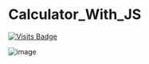 #  Calculator_With_JS
[![Visits Badge](https://badges.pufler.dev/visits/71460-4-F/Calculator_With_JS)](https://badges.pufler.dev)

![image](https://user-images.githubusercontent.com/38273600/55711849-fbd44c80-59c3-11e9-9c92-9c9b166aee45.png)
